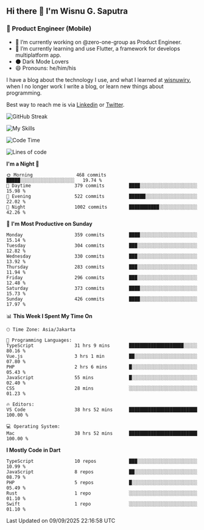 ## Hi there 👋 I'm Wisnu G. Saputra

### :mobile_phone_off: Product Engineer (Mobile)

- 🔭 I’m currently working on @zero-one-group as Product Engineer.
- 🌱 I’m currently learning and use Flutter, a framework for develops multiplatform app.
- 🌑 Dark Mode Lovers
- 😄 Pronouns: he/him/his

I have a blog about the technology I use, and what I learned at [wisnuwiry](https://wisnuwiry.space/), when I no longer work I write a blog, or learn new things about programming.

Best way to reach me is via [Linkedin](https://www.linkedin.com/in/wisnu-saputra/) or [Twitter](https://twitter.com/wisnuwiry).

![GitHub Streak](https://streak-stats.demolab.com?user=wisnuwiry&theme=dark&hide_border=true)

![My Skills](https://skillicons.dev/icons?i=dart,flutter,kotlin,swift,go,js,css,neovim,git,linux&perline=5)

<!--START_SECTION:waka-->
![Code Time](http://img.shields.io/badge/Code%20Time-2%2C097%20hrs%208%20mins-blue)

![Lines of code](https://img.shields.io/badge/From%20Hello%20World%20I%27ve%20Written-2.8%20million%20lines%20of%20code-blue)

**I'm a Night 🦉** 

```text
🌞 Morning                468 commits         █████░░░░░░░░░░░░░░░░░░░░   19.74 % 
🌆 Daytime                379 commits         ████░░░░░░░░░░░░░░░░░░░░░   15.98 % 
🌃 Evening                522 commits         ██████░░░░░░░░░░░░░░░░░░░   22.02 % 
🌙 Night                  1002 commits        ███████████░░░░░░░░░░░░░░   42.26 % 
```
📅 **I'm Most Productive on Sunday** 

```text
Monday                   359 commits         ████░░░░░░░░░░░░░░░░░░░░░   15.14 % 
Tuesday                  304 commits         ███░░░░░░░░░░░░░░░░░░░░░░   12.82 % 
Wednesday                330 commits         ███░░░░░░░░░░░░░░░░░░░░░░   13.92 % 
Thursday                 283 commits         ███░░░░░░░░░░░░░░░░░░░░░░   11.94 % 
Friday                   296 commits         ███░░░░░░░░░░░░░░░░░░░░░░   12.48 % 
Saturday                 373 commits         ████░░░░░░░░░░░░░░░░░░░░░   15.73 % 
Sunday                   426 commits         ████░░░░░░░░░░░░░░░░░░░░░   17.97 % 
```


📊 **This Week I Spent My Time On** 

```text
🕑︎ Time Zone: Asia/Jakarta

💬 Programming Languages: 
TypeScript               31 hrs 9 mins       ████████████████████░░░░░   80.16 % 
Vue.js                   3 hrs 1 min         ██░░░░░░░░░░░░░░░░░░░░░░░   07.80 % 
PHP                      2 hrs 6 mins        █░░░░░░░░░░░░░░░░░░░░░░░░   05.43 % 
JavaScript               55 mins             █░░░░░░░░░░░░░░░░░░░░░░░░   02.40 % 
CSS                      28 mins             ░░░░░░░░░░░░░░░░░░░░░░░░░   01.23 % 

🔥 Editors: 
VS Code                  38 hrs 52 mins      █████████████████████████   100.00 % 

💻 Operating System: 
Mac                      38 hrs 52 mins      █████████████████████████   100.00 % 
```

**I Mostly Code in Dart** 

```text
TypeScript               10 repos            ███░░░░░░░░░░░░░░░░░░░░░░   10.99 % 
JavaScript               8 repos             ██░░░░░░░░░░░░░░░░░░░░░░░   08.79 % 
PHP                      5 repos             █░░░░░░░░░░░░░░░░░░░░░░░░   05.49 % 
Rust                     1 repo              ░░░░░░░░░░░░░░░░░░░░░░░░░   01.10 % 
Swift                    1 repo              ░░░░░░░░░░░░░░░░░░░░░░░░░   01.10 % 
```




 Last Updated on 09/09/2025 22:16:58 UTC
<!--END_SECTION:waka-->
